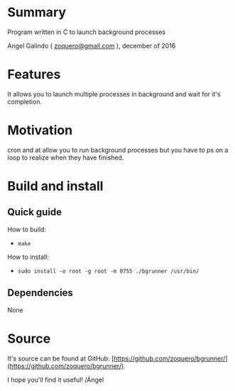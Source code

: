 # Summary

Program written in C to launch background processes

Angel Galindo ( zoquero@gmail.com ), december of 2016

# Features

It allows you to launch multiple processes in background and wait for it's completion.

# Motivation

cron and at allow you to run background processes but you have to *ps* on a loop to realize when they have finished.

# Build and install

## Quick guide

How to build:
* `make`

How to install:
* `sudo install -o root -g root -m 0755 ./bgrunner /usr/bin/`

## Dependencies

None

# Source
It's source can be found at GitHub: [https://github.com/zoquero/bgrunner/](https://github.com/zoquero/bgrunner/).

I hope you'll find it useful!
/Ángel

